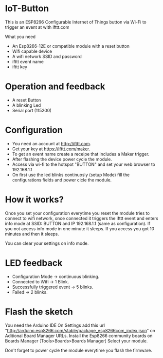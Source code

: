 # IoT-Button
This is an ESP8266 Configurable Internet of Things button via Wi-Fi to trigger an event at with ifttt.com

What you need
  - An Esp8266-12E or compatible module with a reset button
  - Wifi capable device
  - A wifi network SSID and password
  - ifttt event name
  - ifttt key

# Operation and feedback
  - A reset Button
  - A blinking Led
  - Serial port (115200)
  

# Configuration
  - You need an account at http://ifttt.com.
  - Get your key at https://ifttt.com/maker.
  - To get an event name create a receipe that includes a Maker trigger.
  - After flashing the device power cycle the module.
  - Access via wi-fi to the hotspot "BUTTON" and set your web browser to 192.168.1.1
  - On first use the led blinks continuosly (setup Mode) fill the configurations fields and power cicle the module.
  
# How it works?
  Once you set your configuration everytime you reset the module tries to connect to wifi network, once connected it triggers the ifttt event and enters info mode at SSID: BUTTON and IP 192.168.1.1 (same as configuration). If you not access info mode in one minute it sleeps. If you access you got 10 minutes and then it sleeps.

  You can clear your settings on info mode.

# LED feedback
  - Configuration Mode -> continuous blinking.
  - Connected to Wifi -> 1 Blink.
  - Successfully triggered event -> 5 blinks.
  - Failed -> 2 blinks.

# Flash the sketch

  You need the Arduino IDE
  On Settings add this url "http://arduino.esp8266.com/stable/package_esp8266com_index.json" on Aditional Board Manager URLs.
  Install the Esp8266 community boards on Boards Manager (Tools>Boards>Boards Manager) 
  Select your module.
  
Don't forget to power cycle the module everytime you flash the firmware.
